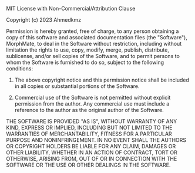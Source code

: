 MIT License with Non-Commercial/Attribution Clause

Copyright (c) 2023 Ahmedkmz

Permission is hereby granted, free of charge, to any person obtaining a copy
of this software and associated documentation files (the "Software"), MorphMate, to deal
in the Software without restriction, including without limitation the rights
to use, copy, modify, merge, publish, distribute, sublicense, and/or sell
copies of the Software, and to permit persons to whom the Software is
furnished to do so, subject to the following conditions:

1. The above copyright notice and this permission notice shall be included
   in all copies or substantial portions of the Software.

2. Commercial use of the Software is not permitted without explicit permission
   from the author. Any commercial use must include a reference to the author as
   the original author of the Software.

THE SOFTWARE IS PROVIDED "AS IS", WITHOUT WARRANTY OF ANY KIND, EXPRESS OR
IMPLIED, INCLUDING BUT NOT LIMITED TO THE WARRANTIES OF MERCHANTABILITY,
FITNESS FOR A PARTICULAR PURPOSE AND NONINFRINGEMENT. IN NO EVENT SHALL THE
AUTHORS OR COPYRIGHT HOLDERS BE LIABLE FOR ANY CLAIM, DAMAGES OR OTHER
LIABILITY, WHETHER IN AN ACTION OF CONTRACT, TORT OR OTHERWISE, ARISING FROM,
OUT OF OR IN CONNECTION WITH THE SOFTWARE OR THE USE OR OTHER DEALINGS IN THE
SOFTWARE.
